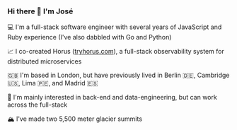 ### Hi there 👋 I'm José

💻 I'm a full-stack software engineer with several years of JavaScript and Ruby experience (I've also dabbled with Go and Python)

📈 I co-created Horus ([tryhorus.com](https://www.tryhorus.com)), a full-stack observability system for distributed microservices

🇬🇧 I'm based in London, but have previously lived in Berlin 🇩🇪, Cambridge 🇺🇸, Lima 🇵🇪, and Madrid 🇪🇸

👯 I'm mainly interested in back-end and data-engineering, but can work across the full-stack

🏔 I've made two 5,500 meter glacier summits

<!--
**14jdelap/14jdelap** is a ✨ _special_ ✨ repository because its `README.md` (this file) appears on your GitHub profile.

Here are some ideas to get you started:

- 🔭 I’m currently working on ...
- 🌱 I’m currently learning ...
- 👯 I’m looking to collaborate on ...
- 🤔 I’m looking for help with ...
- 💬 Ask me about ...
- 📫 How to reach me: ...
- 😄 Pronouns: ...
- ⚡ Fun fact: ...
-->
